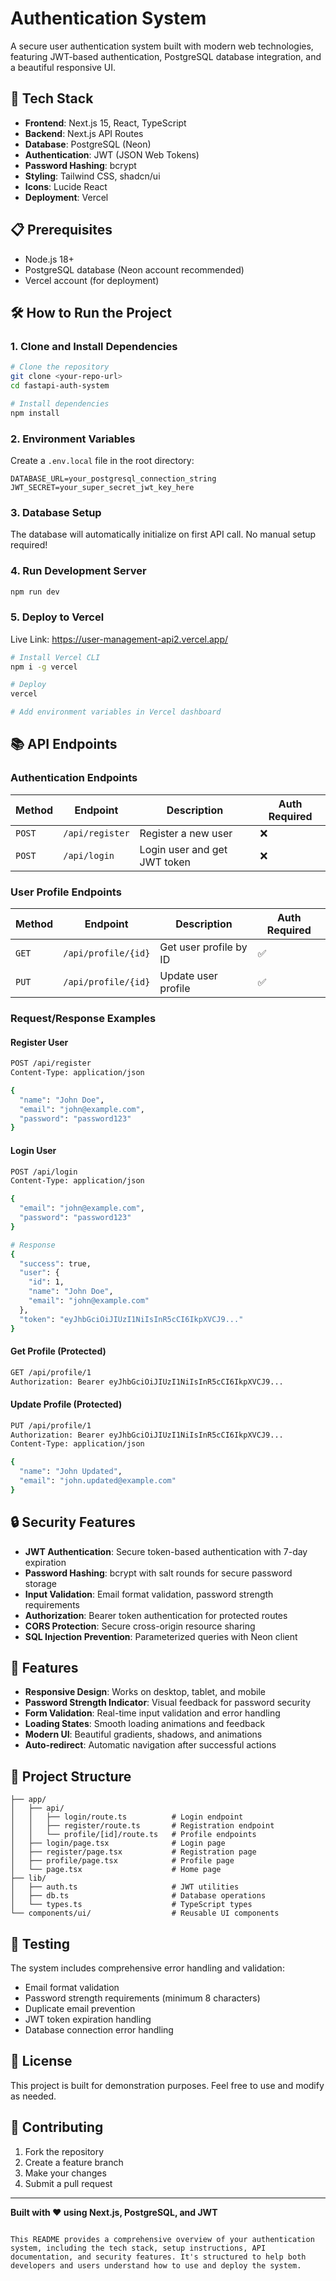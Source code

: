 # Authentication System

A secure user authentication system built with modern web technologies, featuring JWT-based authentication, PostgreSQL database integration, and a beautiful responsive UI.

## 🚀 Tech Stack

- **Frontend**: Next.js 15, React, TypeScript
- **Backend**: Next.js API Routes
- **Database**: PostgreSQL (Neon)
- **Authentication**: JWT (JSON Web Tokens)
- **Password Hashing**: bcrypt
- **Styling**: Tailwind CSS, shadcn/ui
- **Icons**: Lucide React
- **Deployment**: Vercel

## 📋 Prerequisites

- Node.js 18+ 
- PostgreSQL database (Neon account recommended)
- Vercel account (for deployment)

## 🛠️ How to Run the Project

### 1. Clone and Install Dependencies

```bash
# Clone the repository
git clone <your-repo-url>
cd fastapi-auth-system

# Install dependencies
npm install
```

### 2. Environment Variables

Create a `.env.local` file in the root directory:

```env
DATABASE_URL=your_postgresql_connection_string
JWT_SECRET=your_super_secret_jwt_key_here
```

### 3. Database Setup

The database will automatically initialize on first API call. No manual setup required!

### 4. Run Development Server

```bash
npm run dev
```


### 5. Deploy to Vercel
Live Link: https://user-management-api2.vercel.app/

```bash
# Install Vercel CLI
npm i -g vercel

# Deploy
vercel

# Add environment variables in Vercel dashboard
```

## 📚 API Endpoints

### Authentication Endpoints

| Method | Endpoint | Description | Auth Required |
|--------|----------|-------------|---------------|
| `POST` | `/api/register` | Register a new user | ❌ |
| `POST` | `/api/login` | Login user and get JWT token | ❌ |

### User Profile Endpoints

| Method | Endpoint | Description | Auth Required |
|--------|----------|-------------|---------------|
| `GET` | `/api/profile/{id}` | Get user profile by ID | ✅ |
| `PUT` | `/api/profile/{id}` | Update user profile | ✅ |

### Request/Response Examples

#### Register User
```bash
POST /api/register
Content-Type: application/json

{
  "name": "John Doe",
  "email": "john@example.com", 
  "password": "password123"
}
```

#### Login User
```bash
POST /api/login
Content-Type: application/json

{
  "email": "john@example.com",
  "password": "password123"
}

# Response
{
  "success": true,
  "user": {
    "id": 1,
    "name": "John Doe",
    "email": "john@example.com"
  },
  "token": "eyJhbGciOiJIUzI1NiIsInR5cCI6IkpXVCJ9..."
}
```

#### Get Profile (Protected)
```bash
GET /api/profile/1
Authorization: Bearer eyJhbGciOiJIUzI1NiIsInR5cCI6IkpXVCJ9...
```

#### Update Profile (Protected)
```bash
PUT /api/profile/1
Authorization: Bearer eyJhbGciOiJIUzI1NiIsInR5cCI6IkpXVCJ9...
Content-Type: application/json

{
  "name": "John Updated",
  "email": "john.updated@example.com"
}
```

## 🔒 Security Features

- **JWT Authentication**: Secure token-based authentication with 7-day expiration
- **Password Hashing**: bcrypt with salt rounds for secure password storage
- **Input Validation**: Email format validation, password strength requirements
- **Authorization**: Bearer token authentication for protected routes
- **CORS Protection**: Secure cross-origin resource sharing
- **SQL Injection Prevention**: Parameterized queries with Neon client

## 🎨 Features

- **Responsive Design**: Works on desktop, tablet, and mobile
- **Password Strength Indicator**: Visual feedback for password security
- **Form Validation**: Real-time input validation and error handling
- **Loading States**: Smooth loading animations and feedback
- **Modern UI**: Beautiful gradients, shadows, and animations
- **Auto-redirect**: Automatic navigation after successful actions

## 📁 Project Structure

```
├── app/
│   ├── api/
│   │   ├── login/route.ts          # Login endpoint
│   │   ├── register/route.ts       # Registration endpoint
│   │   └── profile/[id]/route.ts   # Profile endpoints
│   ├── login/page.tsx              # Login page
│   ├── register/page.tsx           # Registration page
│   ├── profile/page.tsx            # Profile page
│   └── page.tsx                    # Home page
├── lib/
│   ├── auth.ts                     # JWT utilities
│   ├── db.ts                       # Database operations
│   └── types.ts                    # TypeScript types
└── components/ui/                  # Reusable UI components
```

## 🧪 Testing

The system includes comprehensive error handling and validation:

- Email format validation
- Password strength requirements (minimum 8 characters)
- Duplicate email prevention
- JWT token expiration handling
- Database connection error handling

## 📝 License

This project is built for demonstration purposes. Feel free to use and modify as needed.

## 🤝 Contributing

1. Fork the repository
2. Create a feature branch
3. Make your changes
4. Submit a pull request

---

**Built with ❤️ using Next.js, PostgreSQL, and JWT**
```

This README provides a comprehensive overview of your authentication system, including the tech stack, setup instructions, API documentation, and security features. It's structured to help both developers and users understand how to use and deploy the system.
